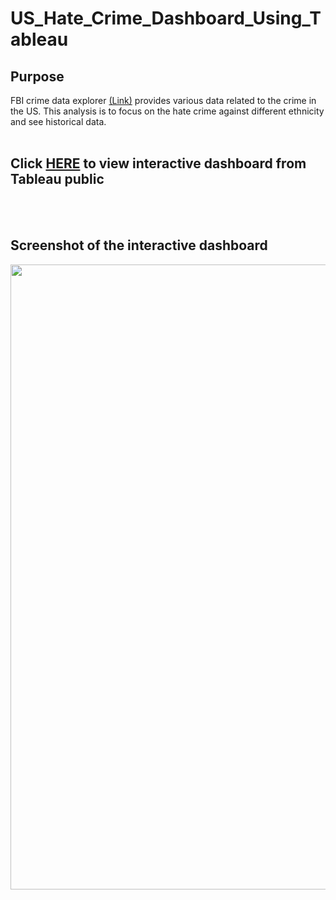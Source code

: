 # US_Hate_Crime_Dashboard_Using_Tableau

## Purpose

FBI crime data explorer [(Link)](https://crime-data-explorer.fr.cloud.gov/pages/home) provides various data related to the crime in the US. This analysis is to focus on the hate crime against different ethnicity and see historical data.
<br>
<br> 
 
## Click [HERE]([https://public.tableau.com/app/profile/seokwoo.park/viz/USHateCrimeDashboard/Dashboard13?publish=yes](https://public.tableau.com/views/hate_crime_tableau_workbook/Dashboard1?:language=en-US&:display_count=n&:origin=viz_share_link)) to view interactive dashboard from Tableau public
<br>
<br>

## Screenshot of the interactive dashboard

<img src="https://github.com/brandon-park/Tableau_Hate_Crime_Dashboard/blob/main/hate_crime.jpg" width="1000">
